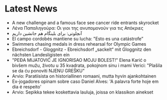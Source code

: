# Latest News
-  A new challenge and a famous face see cancer ride entrants skyrocket
-  Λένα Παπαληγούρα: Οι γιοι της ανυπομονούν για τις Απόκριες
-  آنچلوتی: برای بلینگام هم جانشین داریم
-  El campo cordobés mantiene su lucha: "Esto es una catástrofe”
-  Swimmers chasing medals in dress rehearsal for Olympic Games
-  Ebreichsdorf - Gloggnitz - Ebreichsdorf „sackelt“ mit Gloggnitz den nächsten Landesligisten ein
-  "PEĐA MIJATOVIĆ JE IGNORISAO MOJU BOLEST!" Elena Karić o bivšem mužu, životu u 35 kvadrata, pokojnom sinu i mami Verici: "Plašila se da ću ponoviti NJENU GREŠKU"
-  Arvio: Paratiisista on historiallinen romaani, mutta hyvin ajankohtainen
-  Ex-jogadores opinam sobre caso Daniel Alves: 'A palavra forte hoje em dia é respeito'
-  Arvio: Sepikka tekee koskettavia lauluja, joissa on klassikon ainekset
